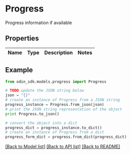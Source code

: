 # Progress

Progress information if available

## Properties

Name | Type | Description | Notes
------------ | ------------- | ------------- | -------------

## Example

```python
from odin_sdk.models.progress import Progress

# TODO update the JSON string below
json = "{}"
# create an instance of Progress from a JSON string
progress_instance = Progress.from_json(json)
# print the JSON string representation of the object
print Progress.to_json()

# convert the object into a dict
progress_dict = progress_instance.to_dict()
# create an instance of Progress from a dict
progress_form_dict = progress.from_dict(progress_dict)
```
[[Back to Model list]](../README.md#documentation-for-models) [[Back to API list]](../README.md#documentation-for-api-endpoints) [[Back to README]](../README.md)


